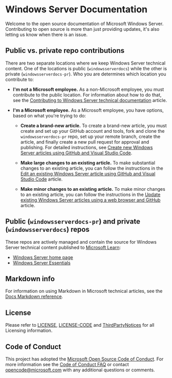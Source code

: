 # Windows Server Documentation

Welcome to the open source documentation of Microsoft Windows Server. Contributing to open source is more than just providing updates, it's also letting us know when there is an issue.

## Public vs. private repo contributions

There are two separate locations where we keep Windows Server technical content. One of the locations is public (`windowsserverdocs`) while the other is private (`windowsserverdocs-pr`). Who you are determines which location you contribute to:

- **I'm not a Microsoft employee.** As a non-Microsoft employee, you must contribute to the public location. For information about how to do that, see the [Contributing to Windows Server technical documentation](https://github.com/MicrosoftDocs/windowsserverdocs/blob/master/CONTRIBUTING.md) article.

- **I'm a Microsoft employee.** As a Microsoft employee, you have options, based on what you're trying to do:

  - **Create a brand-new article.** To create a brand-new article, you must create and set up your GitHub account and tools, fork and clone the `windowsserverdocs-pr` repo, set up your remote branch, create the article, and finally create a new pull request for approval and publishing. For detailed instructions, see [Create new Windows Server articles using GitHub and Visual Studio Code](https://github.com/MicrosoftDocs/windowsserverdocs/blob/master/Contributor-guide/create-new-using-github.md).

  - **Make large changes to an existing article.** To make substantial changes to an existing article, you can follow the instructions in the [Edit an existing Windows Server article using GitHub and Visual Studio Code](https://github.com/MicrosoftDocs/windowsserverdocs/blob/master/Contributor-guide/edit-existing-using-github.md) article.

  - **Make minor changes to an existing article.** To make minor changes to an existing article, you can follow the instructions in the [Update existing Windows Server articles using a web browser and GitHub](https://github.com/MicrosoftDocs/windowsserverdocs/blob/master/Contributor-guide/github-browser-updates.md) article.

## Public (`windowsserverdocs-pr`) and private (`windowsserverdocs`) repos

These repos are actively managed and contain the source for Windows Server technical content published to [Microsoft Learn](https://learn.microsoft.com):

- [Windows Server home page](https://learn.microsoft.com/windows-server/)
- [Windows Server Essentials](https://learn.microsoft.com/windows-server-essentials)

## Markdown info

For information on using Markdown in Microsoft technical articles, see the [Docs Markdown reference](https://learn.microsoft.com/contribute/markdown-reference).

## License

Please refer to [LICENSE](https://github.com/MicrosoftDocs/windowsserverdocs-pr/blob/master/LICENSE), [LICENSE-CODE](https://github.com/MicrosoftDocs/windowsserverdocs-pr/blob/master/LICENSE-CODE) and [ThirdPartyNotices](https://github.com/MicrosoftDocs/windowsserverdocs-pr/blob/master/ThirdPartyNotices) for all Licensing information.

## Code of Conduct

This project has adopted the [Microsoft Open Source Code of Conduct](https://opensource.microsoft.com/codeofconduct/). For more information see the [Code of Conduct FAQ](https://opensource.microsoft.com/codeofconduct/faq/) or contact [opencode@microsoft.com](mailto:opencode@microsoft.com) with any additional questions or comments.
